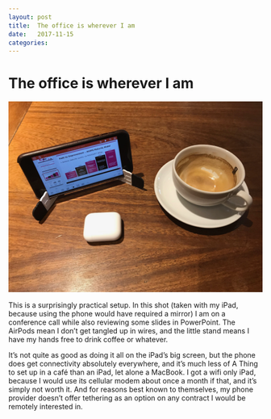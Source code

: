 ```yaml
---
layout: post
title:  The office is wherever I am 
date:   2017-11-15 
categories:   
---
```


# The office is wherever I am


![](/images/IMG_0004.JPG)

This is a surprisingly practical setup. In this shot (taken with my iPad, because using the phone would have required a mirror) I am on a conference call while also reviewing some slides in PowerPoint. The AirPods mean I don’t get tangled up in wires, and the little stand means I have my hands free to drink coffee or whatever.

It’s not quite as good as doing it all on the iPad’s big screen, but the phone does get connectivity absolutely everywhere, and it’s much less of A Thing to set up in a café than an iPad, let alone a MacBook. I got a wifi only iPad, because I would use its cellular modem about once a month if that, and it’s simply not worth it. And for reasons best known to themselves, my phone provider doesn’t offer tethering as an option on any contract I would be remotely interested in.

